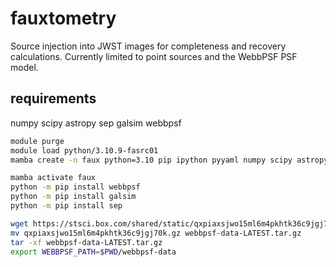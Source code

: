 # fauxtometry

Source injection into JWST images for completeness and recovery calculations.
Currently limited to point sources and the WebbPSF PSF model.

## requirements

numpy
scipy
astropy
sep
galsim
webbpsf


```sh
module purge
module load python/3.10.9-fasrc01
mamba create -n faux python=3.10 pip ipython pyyaml numpy scipy astropy

mamba activate faux
python -m pip install webbpsf
python -m pip install galsim
python -m pip install sep

wget https://stsci.box.com/shared/static/qxpiaxsjwo15ml6m4pkhtk36c9jgj70k.gz
mv qxpiaxsjwo15ml6m4pkhtk36c9jgj70k.gz webbpsf-data-LATEST.tar.gz
tar -xf webbpsf-data-LATEST.tar.gz
export WEBBPSF_PATH=$PWD/webbpsf-data
```
